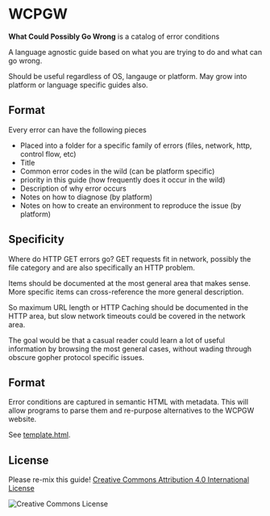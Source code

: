 # WCPGW

**What Could Possibly Go Wrong** is a catalog of error conditions

A language agnostic guide based on what you are trying to do and what can go wrong.

Should be useful regardless of OS, langauge or platform.
May grow into platform or language specific guides also.

## Format

Every error can have the following pieces

* Placed into a folder for a specific family of errors (files, network, http, control flow, etc)
* Title
* Common error codes in the wild (can be platform specific)
* priority in this guide (how frequently does it occur in the wild)
* Description of why error occurs
* Notes on how to diagnose (by platform)
* Notes on how to create an environment to reproduce the issue (by platform)

## Specificity

Where do HTTP GET errors go? GET requests fit in network, possibly the file category and are also specifically
an HTTP problem.

Items should be documented at the most general area that makes sense.
More specific items can cross-reference the more general description.

So maximum URL length or HTTP Caching should be documented in the HTTP area,
but slow network timeouts could be covered in the network area.

The goal would be that a casual reader could learn a lot of useful information
by browsing the most general cases,
without wading through obscure gopher protocol specific issues.

## Format
Error conditions are captured in semantic HTML with metadata.
This will allow programs to parse them and re-purpose alternatives to
the WCPGW website.

See [template.html](template.html).

## License

Please re-mix this guide! [Creative Commons Attribution 4.0 International License](http://creativecommons.org/licenses/by/4.0/)

![Creative Commons License](http://i.creativecommons.org/l/by/4.0/88x31.png)